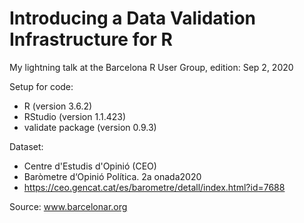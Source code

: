 # Introducing a Data Validation Infrastructure for R

My lightning talk at the Barcelona R User Group, edition: Sep 2, 2020

Setup for code:

- R (version 3.6.2)
- RStudio (version 1.1.423)
- validate package (version 0.9.3)

Dataset:

- Centre d'Estudis d'Opinió (CEO)
- Baròmetre d‘Opinió Política. 2a onada2020
- https://ceo.gencat.cat/es/barometre/detall/index.html?id=7688

Source: www.barcelonar.org
